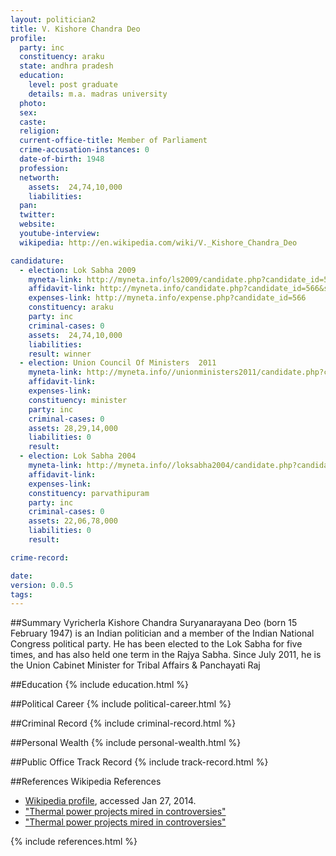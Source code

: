 ```yaml
---
layout: politician2
title: V. Kishore Chandra Deo
profile: 
  party: inc
  constituency: araku
  state: andhra pradesh
  education: 
    level: post graduate
    details: m.a. madras university
  photo: 
  sex: 
  caste: 
  religion: 
  current-office-title: Member of Parliament
  crime-accusation-instances: 0
  date-of-birth: 1948
  profession: 
  networth: 
    assets:  24,74,10,000
    liabilities: 
  pan: 
  twitter: 
  website: 
  youtube-interview: 
  wikipedia: http://en.wikipedia.com/wiki/V._Kishore_Chandra_Deo

candidature: 
  - election: Lok Sabha 2009
    myneta-link: http://myneta.info/ls2009/candidate.php?candidate_id=566
    affidavit-link: http://myneta.info/candidate.php?candidate_id=566&scan=original
    expenses-link: http://myneta.info/expense.php?candidate_id=566
    constituency: araku 
    party: inc
    criminal-cases: 0
    assets:  24,74,10,000
    liabilities: 
    result: winner 
  - election: Union Council Of Ministers  2011
    myneta-link: http://myneta.info//unionministers2011/candidate.php?candidate_id=30
    affidavit-link: 
    expenses-link: 
    constituency: minister 
    party: inc
    criminal-cases: 0
    assets: 28,29,14,000
    liabilities: 0
    result:  
  - election: Lok Sabha 2004
    myneta-link: http://myneta.info//loksabha2004/candidate.php?candidate_id=204
    affidavit-link: 
    expenses-link: 
    constituency: parvathipuram 
    party: inc
    criminal-cases: 0
    assets: 22,06,78,000
    liabilities: 0
    result:  

crime-record: 

date: 
version: 0.0.5
tags: 
---
```

##Summary
Vyricherla Kishore Chandra Suryanarayana Deo (born 15 February 1947) is an Indian politician and a member of the Indian National Congress political party. He has been elected to the Lok Sabha for five times, and has also held one term in the Rajya Sabha. Since July 2011, he is the Union Cabinet Minister for Tribal Affairs & Panchayati Raj




##Education
{% include education.html %}


##Political Career
{% include political-career.html %}


##Criminal Record
{% include criminal-record.html %}


##Personal Wealth
{% include personal-wealth.html %}


##Public Office Track Record
{% include track-record.html %}


##References
Wikipedia References
- [Wikipedia profile]({{page.profile.wikipedia}}), accessed Jan 27, 2014.
- ["Thermal power projects mired in controversies"][wiki1]
- ["Thermal power projects mired in controversies"][wiki2]

[wiki1]: http://www.hindu.com/2011/03/03/stories/2011030356600500.htm
[wiki2]: http://www.thehindu.com/todays-paper/tp-national/article2222733.ece


{% include references.html %}
